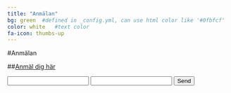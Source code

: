 ```yaml
---
title: "Anmälan"
bg: green  #defined in _config.yml, can use html color like '#0fbfcf'
color: white   #text color
fa-icon: thumbs-up
---
```


#Anmälan

##[Anmäl dig här](https://docs.google.com/forms/d/1LljdxnWI6FjMl1vpSQU_x_Ue2w_P_2tbTlMVY7olt14/viewform)

<form  class="form-style" action="//formspree.io/evelina.olsson@hiq.se">
    <input type="text" name="name">
    <input type="email" name="_replyto">
    <input method="POST" type="submit" value="Send">
</form>